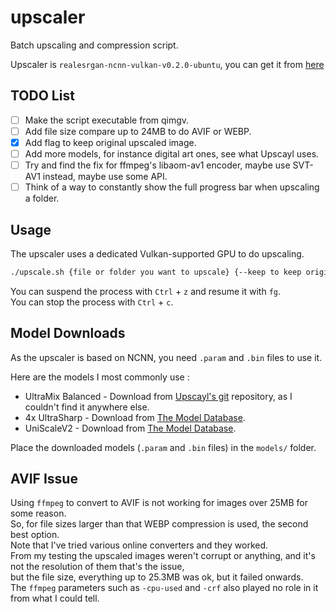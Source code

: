 # upscaler
Batch upscaling and compression script.

Upscaler is `realesrgan-ncnn-vulkan-v0.2.0-ubuntu`, you can get it from [here](https://github.com/xinntao/Real-ESRGAN-ncnn-vulkan].)

## TODO List

- [ ] Make the script executable from qimgv. 
- [ ] Add file size compare up to 24MB to do AVIF or WEBP.
- [x] Add flag to keep original upscaled image. 
- [ ] Add more models, for instance digital art ones, see what Upscayl uses. 
- [ ] Try and find the fix for ffmpeg's libaom-av1 encoder, maybe use SVT-AV1 instead, maybe use some API. 
- [ ] Think of a way to constantly show the full progress bar when upscaling a folder.

## Usage

The upscaler uses a dedicated Vulkan-supported GPU to do upscaling. 

```bash
./upscale.sh {file or folder you want to upscale} {--keep to keep original upscaled image}
```

You can suspend the process with `Ctrl` + `z` and resume it with `fg`.\
You can stop the process with `Ctrl` + `c`.

## Model Downloads

As the upscaler is based on NCNN, you need `.param` and `.bin` files to use it.

Here are the models I most commonly use :
- UltraMix Balanced - Download from [Upscayl's git](https://github.com/upscayl/upscayl/tree/main/resources/models) repository, as I couldn't find it anywhere else.
- 4x UltraSharp - Download from [The Model Database](https://upscale.wiki/wiki/Model_Database).
- UniScaleV2 - Download from [The Model Database](https://upscale.wiki/wiki/Model_Database).

Place the downloaded models (`.param` and `.bin` files) in the `models/` folder.

## AVIF Issue

Using `ffmpeg` to convert to AVIF is not working for images over 25MB for some reason.\
So, for file sizes larger than that WEBP compression is used, the second best option.\
Note that I've tried various online converters and they worked.\
From my testing the upscaled images weren't corrupt or anything, and it's not the resolution of them that's the issue, \
but the file size, everything up to 25.3MB was ok, but it failed onwards.\
The `ffmpeg` parameters such as `-cpu-used` and `-crf` also played no role in it from what I could tell. 
